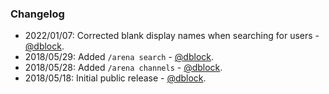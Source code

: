 ### Changelog

* 2022/01/07: Corrected blank display names when searching for users - [@dblock](https://github.com/dblock).
* 2018/05/29: Added `/arena search` - [@dblock](https://github.com/dblock).
* 2018/05/28: Added `/arena channels` - [@dblock](https://github.com/dblock).
* 2018/05/18: Initial public release - [@dblock](https://github.com/dblock).
